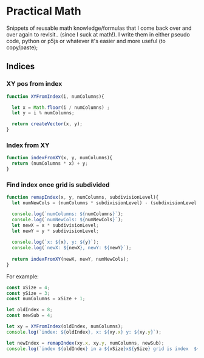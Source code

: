 # Practical Math

Snippets of reusable math knowledge/formulas that I come back over and over again to revisit.. (since I suck at math!).
I write them in either pseudo code, python or p5js or whatever it's easier and more useful (to copy/paste);

## Indices

### XY pos from index
```javascript
function XYFromIndex(i, numColumns){

  let x = Math.floor(i / numColumns) ;
  let y = i % numColumns;

  return createVector(x, y);
}
```

### Index from XY
```javascript
function indexFromXY(x, y, numColumns){
  return (numColumns * x) + y;
}
```

### Find index once grid is subdivided

```javascript 
function remapIndex(x, y, numColumns, subdivisionLevel){
  let numNewCols = (numColumns * subdivisionLevel) - (subdivisionLevel - 1);

  console.log(`numColumns: ${numColumns}`);
  console.log(`numNewCols: ${numNewCols}`);
  let newX = x * subdivisionLevel;
  let newY = y * subdivisionLevel;
  
  console.log(`x: ${x}, y: ${y}`);
  console.log(`newX: ${newX}, newY: ${newY}`);
  
  return indexFromXY(newX, newY, numNewCols);
}
```

For example:

```javascript
const xSize = 4;
const ySize = 3;
const numColumns = xSize + 1;

let oldIndex = 8;
const newSub = 4;

let xy = XYFromIndex(oldIndex, numColumns);
console.log(`index: ${oldIndex}, x: ${xy.x} y: ${xy.y}`);

let newIndex = remapIndex(xy.x, xy.y, numColumns, newSub);
console.log(`index ${oldIndex} in a ${xSize}x${ySize} grid is index  ${newIndex} in a ${xSize * newSub}x${ySize * newSub} grid`);
```